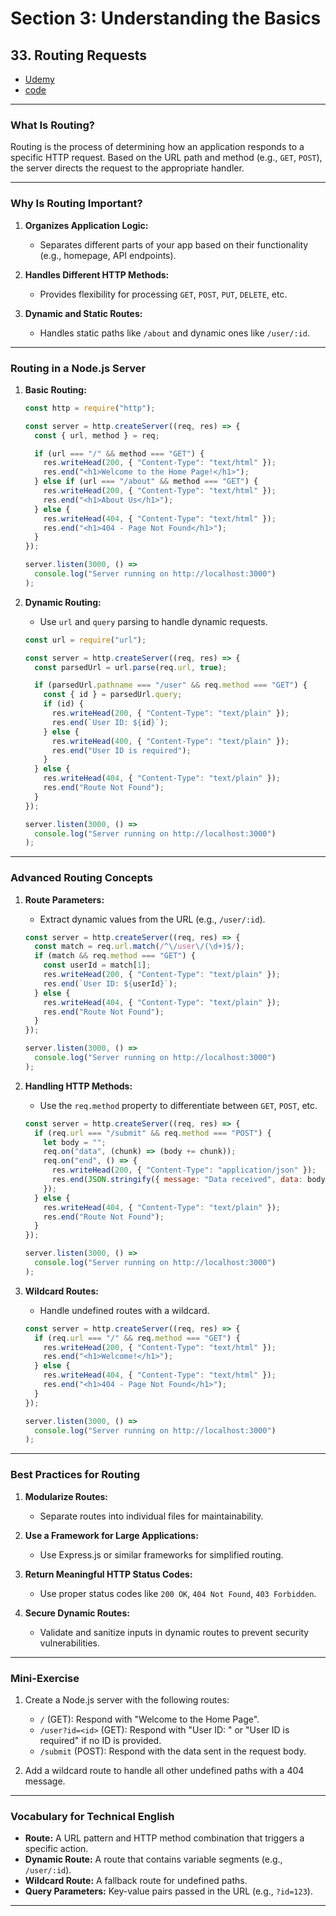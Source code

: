# Section 3: Understanding the Basics

## **33. Routing Requests**

- [Udemy](https://www.udemy.com/course/nodejs-the-complete-guide/learn/lecture/11561894#overview)
- [code](code/01-routing-requests/01-routing-requests/app.js)

---

### **What Is Routing?**

Routing is the process of determining how an application responds to a specific HTTP request. Based on the URL path and method (e.g., `GET`, `POST`), the server directs the request to the appropriate handler.

---

### **Why Is Routing Important?**

1. **Organizes Application Logic:**

   - Separates different parts of your app based on their functionality (e.g., homepage, API endpoints).

2. **Handles Different HTTP Methods:**

   - Provides flexibility for processing `GET`, `POST`, `PUT`, `DELETE`, etc.

3. **Dynamic and Static Routes:**
   - Handles static paths like `/about` and dynamic ones like `/user/:id`.

---

### **Routing in a Node.js Server**

1. **Basic Routing:**

   ```javascript
   const http = require("http");

   const server = http.createServer((req, res) => {
     const { url, method } = req;

     if (url === "/" && method === "GET") {
       res.writeHead(200, { "Content-Type": "text/html" });
       res.end("<h1>Welcome to the Home Page!</h1>");
     } else if (url === "/about" && method === "GET") {
       res.writeHead(200, { "Content-Type": "text/html" });
       res.end("<h1>About Us</h1>");
     } else {
       res.writeHead(404, { "Content-Type": "text/html" });
       res.end("<h1>404 - Page Not Found</h1>");
     }
   });

   server.listen(3000, () =>
     console.log("Server running on http://localhost:3000")
   );
   ```

2. **Dynamic Routing:**

   - Use `url` and `query` parsing to handle dynamic requests.

   ```javascript
   const url = require("url");

   const server = http.createServer((req, res) => {
     const parsedUrl = url.parse(req.url, true);

     if (parsedUrl.pathname === "/user" && req.method === "GET") {
       const { id } = parsedUrl.query;
       if (id) {
         res.writeHead(200, { "Content-Type": "text/plain" });
         res.end(`User ID: ${id}`);
       } else {
         res.writeHead(400, { "Content-Type": "text/plain" });
         res.end("User ID is required");
       }
     } else {
       res.writeHead(404, { "Content-Type": "text/plain" });
       res.end("Route Not Found");
     }
   });

   server.listen(3000, () =>
     console.log("Server running on http://localhost:3000")
   );
   ```

---

### **Advanced Routing Concepts**

1. **Route Parameters:**

   - Extract dynamic values from the URL (e.g., `/user/:id`).

   ```javascript
   const server = http.createServer((req, res) => {
     const match = req.url.match(/^\/user\/(\d+)$/);
     if (match && req.method === "GET") {
       const userId = match[1];
       res.writeHead(200, { "Content-Type": "text/plain" });
       res.end(`User ID: ${userId}`);
     } else {
       res.writeHead(404, { "Content-Type": "text/plain" });
       res.end("Route Not Found");
     }
   });

   server.listen(3000, () =>
     console.log("Server running on http://localhost:3000")
   );
   ```

2. **Handling HTTP Methods:**

   - Use the `req.method` property to differentiate between `GET`, `POST`, etc.

   ```javascript
   const server = http.createServer((req, res) => {
     if (req.url === "/submit" && req.method === "POST") {
       let body = "";
       req.on("data", (chunk) => (body += chunk));
       req.on("end", () => {
         res.writeHead(200, { "Content-Type": "application/json" });
         res.end(JSON.stringify({ message: "Data received", data: body }));
       });
     } else {
       res.writeHead(404, { "Content-Type": "text/plain" });
       res.end("Route Not Found");
     }
   });

   server.listen(3000, () =>
     console.log("Server running on http://localhost:3000")
   );
   ```

3. **Wildcard Routes:**

   - Handle undefined routes with a wildcard.

   ```javascript
   const server = http.createServer((req, res) => {
     if (req.url === "/" && req.method === "GET") {
       res.writeHead(200, { "Content-Type": "text/html" });
       res.end("<h1>Welcome!</h1>");
     } else {
       res.writeHead(404, { "Content-Type": "text/html" });
       res.end("<h1>404 - Page Not Found</h1>");
     }
   });

   server.listen(3000, () =>
     console.log("Server running on http://localhost:3000")
   );
   ```

---

### **Best Practices for Routing**

1. **Modularize Routes:**

   - Separate routes into individual files for maintainability.

2. **Use a Framework for Large Applications:**

   - Use Express.js or similar frameworks for simplified routing.

3. **Return Meaningful HTTP Status Codes:**

   - Use proper status codes like `200 OK`, `404 Not Found`, `403 Forbidden`.

4. **Secure Dynamic Routes:**
   - Validate and sanitize inputs in dynamic routes to prevent security vulnerabilities.

---

### **Mini-Exercise**

1. Create a Node.js server with the following routes:

   - `/` (GET): Respond with "Welcome to the Home Page".
   - `/user?id=<id>` (GET): Respond with "User ID: <id>" or "User ID is required" if no ID is provided.
   - `/submit` (POST): Respond with the data sent in the request body.

2. Add a wildcard route to handle all other undefined paths with a 404 message.

---

### **Vocabulary for Technical English**

- **Route:** A URL pattern and HTTP method combination that triggers a specific action.
- **Dynamic Route:** A route that contains variable segments (e.g., `/user/:id`).
- **Wildcard Route:** A fallback route for undefined paths.
- **Query Parameters:** Key-value pairs passed in the URL (e.g., `?id=123`).

---
